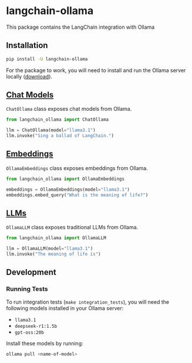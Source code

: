 # langchain-ollama

This package contains the LangChain integration with Ollama

## Installation

```bash
pip install -U langchain-ollama
```

For the package to work, you will need to install and run the Ollama server locally ([download](https://ollama.com/download)).

## [Chat Models](https://python.langchain.com/api_reference/ollama/chat_models/langchain_ollama.chat_models.ChatOllama.html#chatollama)

`ChatOllama` class exposes chat models from Ollama.

```python
from langchain_ollama import ChatOllama

llm = ChatOllama(model="llama3.1")
llm.invoke("Sing a ballad of LangChain.")
```

## [Embeddings](https://python.langchain.com/api_reference/ollama/embeddings/langchain_ollama.embeddings.OllamaEmbeddings.html#ollamaembeddings)

`OllamaEmbeddings` class exposes embeddings from Ollama.

```python
from langchain_ollama import OllamaEmbeddings

embeddings = OllamaEmbeddings(model="llama3.1")
embeddings.embed_query("What is the meaning of life?")
```

## [LLMs](https://python.langchain.com/api_reference/ollama/llms/langchain_ollama.llms.OllamaLLM.html#ollamallm)

`OllamaLLM` class exposes traditional LLMs from Ollama.

```python
from langchain_ollama import OllamaLLM

llm = OllamaLLM(model="llama3.1")
llm.invoke("The meaning of life is")
```

## Development

### Running Tests

To run integration tests (`make integration_tests`), you will need the following models installed in your Ollama server:

- `llama3.1`
- `deepseek-r1:1.5b`
- `gpt-oss:20b`

Install these models by running:

```bash
ollama pull <name-of-model>
```
